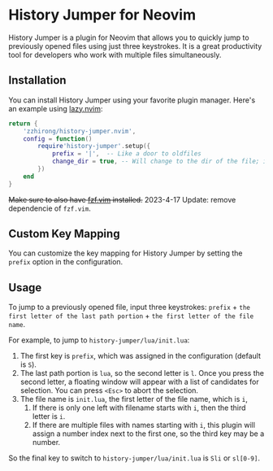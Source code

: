 # History Jumper for Neovim

History Jumper is a plugin for Neovim that allows you to quickly jump to previously opened files using just three keystrokes. It is a great productivity tool for developers who work with multiple files simultaneously.

## Installation

You can install History Jumper using your favorite plugin manager. Here's an example using [lazy.nvim](https://github.com/tjdevries/lazy.nvim):

```lua
return {
    'zzhirong/history-jumper.nvim',
    config = function()
        require'history-jumper'.setup({
            prefix = '|',  -- Like a door to oldfiles
            change_dir = true, -- Will change to the dir of the file; if there is a git repository, then it will change the directory to the directory containing the .git
        })
    end
}
```

~~Make sure to also have [fzf.vim](https://github.com/junegunn/fzf.vim) installed.~~
2023-4-17 Update: remove dependencie of `fzf.vim`.

## Custom Key Mapping

You can customize the key mapping for History Jumper by setting the `prefix` option in the configuration.

## Usage

To jump to a previously opened file, input three keystrokes: `prefix` + `the first letter of the last path portion` + `the first letter of the file name`.

For example, to jump to `history-jumper/lua/init.lua`:

1. The first key is `prefix`, which was assigned in the configuration (default is `S`).
2. The last path portion is `lua`, so the second letter is `l`. Once you press the second letter, a floating window will appear with a list of candidates for selection. You can press `<Esc>` to abort the selection.
3. The file name is `init.lua`, the first letter of the file name, which is `i`, 
    1. If there is only one left with filename starts with `i`, then the third letter is `i`.
    2. If there are multiple files with names starting with `i`, this plugin will assign a number index next to the first one, so the third key may be a number.

So the final key to switch to `history-jumper/lua/init.lua` is `Sli` or `sl[0-9]`.
